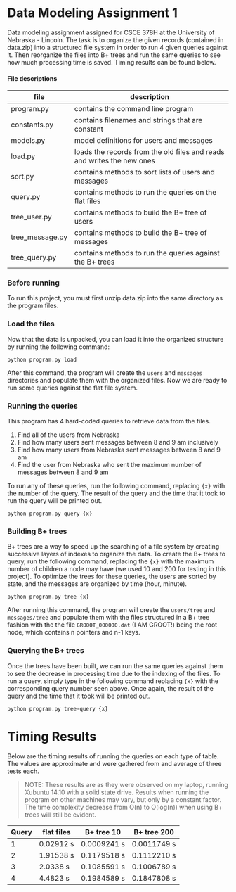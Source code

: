 # Data Modeling Assignment 1

Data modeling assignment assigned for CSCE 378H at the University of Nebraska - Lincoln. The task is to organize the given records (contained in data.zip) into a  structured file system in order to run 4 given queries against it. Then reorganize the files into B+ trees and run the same queries to see how much processing time is saved. Timing results can be found below.

#### File descriptions

| file | description |
|---|---|
| program.py | contains the command line program |
| constants.py | contains filenames and strings that are constant |
| models.py | model definitions for users and messages |
| load.py | loads the records from the old files and reads and writes the new ones |
| sort.py | contains methods to sort lists of users and messages |
| query.py | contains methods to run the queries on the flat files |
| tree_user.py | contains methods to build the B+ tree of users |
| tree_message.py | contains methods to build the B+ tree of messages |
| tree_query.py | contains methods to run the queries against the B+ trees |

### Before running

To run this project, you must first unzip data.zip into the same directory as the program files.

### Load the files

Now that the data is unpacked, you can load it into the organized structure by running the following command:

`python program.py load`

After this command, the program will create the `users` and `messages` directories and populate them with the organized files. Now we are ready to run some queries against the flat file system.

### Running the queries

This program has 4 hard-coded queries to retrieve data from the files.

<ol>
  <li>Find all of the users from Nebraska</li>
  <li>Find how many users sent messages between 8 and 9 am inclusively</li>
  <li>Find how many users from Nebraska sent messages between 8 and 9 am</li>
  <li>Find the user from Nebraska who sent the maximum number of messages between 8 and 9 am</li>
</ol>

To run any of these queries, run the following command, replacing `{x}` with the number of the query. The result of the query and the time that it took to run the query will be printed out.

`python program.py query {x}`

### Building B+ trees

B+ trees are a way to speed up the searching of a file system by creating successive layers of indexes to organize the data. To create the B+ trees to query, run the following command, replacing the `{x}` with the maximum number of children a node may have (we used 10 and 200 for testing in this project). To optimize the trees for these queries, the users are sorted by state, and the messages are organized by time (hour, minute).

`python program.py tree {x}`

After running this command, the program will create the `users/tree` and `messages/tree` and populate them with the files structured in a B+ tree fashion with the the file `GROOOT_000000.dat` (I AM GROOT!) being the root node, which contains n pointers and n-1 keys.

### Querying the B+ trees

Once the trees have been built, we can run the same queries against them to see the decrease in processing time due to the indexing of the files. To run a query, simply type in the following command replacing `{x}` with the corresponding query number seen above. Once again, the result of the query and the time that it took will be printed out.

`python program.py tree-query {x}`

# Timing Results

Below are the timing results of running the queries on each type of table. The values are approximate and were gathered from and average of three tests each.

> NOTE: These results are as they were observed on my laptop, running Xubuntu 14.10 with a solid state drive. Results when running the program on other machines may vary, but only by a constant factor. The time complexity decrease from O(n) to O(log(n)) when using B+ trees will still be evident.

| Query | flat files | B+ tree 10 | B+ tree 200 |
|---|---|---|---|
| 1 | 0.02912 s | 0.0009241 s | 0.0011749 s |
| 2 | 1.91538 s | 0.1179518 s | 0.1112210 s |
| 3 | 2.0338 s | 0.1085591 s | 0.1006789 s |
| 4 | 4.4823 s | 0.1984589 s | 0.1847808 s |
